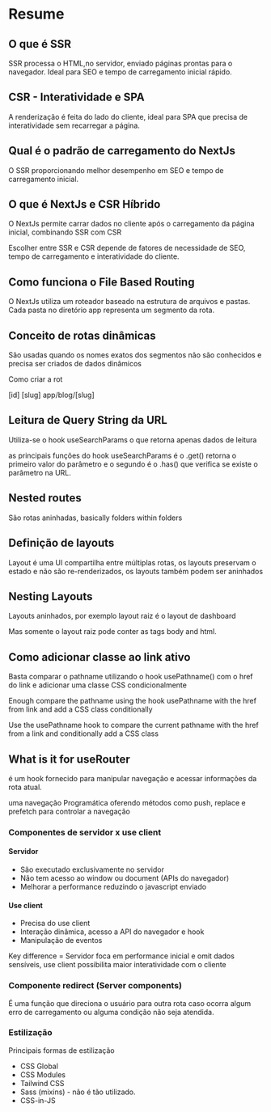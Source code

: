 # Resume

## O que é SSR

SSR processa o HTML,no servidor, enviado páginas prontas para o navegador. Ideal para SEO e tempo de carregamento inicial rápido.

## CSR - Interatividade e SPA

A renderização é feita do lado do cliente, ideal para SPA que precisa de interatividade sem recarregar a página.

## Qual é o padrão de carregamento do NextJs

O SSR proporcionando melhor desempenho em SEO e tempo de carregamento inicial.

## O que é NextJs e CSR Híbrido

O NextJs permite carrar dados no cliente após o carregamento da página inicial, combinando SSR com CSR

Escolher entre SSR e CSR depende de fatores de necessidade de SEO, tempo de carregamento e interatividade do cliente.

## Como funciona o File Based Routing

O NextJs utiliza um roteador baseado na estrutura de arquivos e pastas. Cada pasta no diretório app representa um segmento da rota.

## Conceito de rotas dinâmicas

São usadas quando os nomes exatos dos segmentos não são conhecidos e precisa
ser criados de dados dinâmicos

Como criar a rot

[id] [slug] app/blog/[slug]

## Leitura de Query String da URL

Utiliza-se o hook useSearchParams o que retorna apenas dados de leitura

as principais funções do hook useSearchParams é o .get() retorna o primeiro valor do parâmetro e o segundo é o .has() que verifica se existe o parâmetro na URL.

## Nested routes

São rotas aninhadas, basically folders within folders

## Definição de layouts

Layout é uma UI compartilha entre múltiplas rotas, os layouts preservam
o estado e não são re-renderizados, os layouts também podem ser aninhados

## Nesting Layouts

Layouts aninhados, por exemplo layout raiz é o layout de dashboard

Mas somente o layout raiz pode conter as tags body and html.

## Como adicionar classe ao link ativo

Basta comparar o pathname utilizando o hook usePathname() com o href do
link e adicionar uma classe CSS condicionalmente

Enough compare the pathname using the hook usePathname with the href from link and add a CSS class conditionally

Use the usePathname hook to compare the current pathname with the href from a link and conditionally add a CSS class

## What is it for useRouter

é um hook fornecido para manipular navegação e acessar informações da rota atual.

uma navegação Programática oferendo métodos como push, replace e prefetch para controlar a navegação

### Componentes de servidor x use client

#### Servidor

- São executado exclusivamente no servidor
- Não tem acesso ao window ou document (APIs do navegador)
- Melhorar a performance reduzindo o javascript enviado

#### Use client

- Precisa do use client
- Interação dinâmica, acesso a API do navegador e hook
- Manipulação de eventos

Key difference = Servidor foca em performance inicial e omit dados sensíveis, use client
possibilita maior interatividade com o cliente

### Componente redirect (Server components)

É uma função que direciona o usuário para outra rota caso ocorra algum erro de carregamento
ou alguma condição não seja atendida.

### Estilização

Principais formas de estilização

- CSS Global
- CSS Modules
- Tailwind CSS
- Sass (mixins) - não é tão utilizado.
- CSS-in-JS
